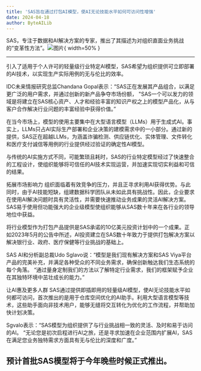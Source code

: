 ```yaml
---
title: 'SAS旨在通过打包AI模型，使AI无论技能水平如何可访问性增强'
date: 2024-04-18
author: ByteAILib
---
```


SAS，专注于数据和AI解决方案的专家，推出了其描述为对组织直面业务挑战的“变革性方法”。![图片](https://www.artificialintelligence-news.com/wp-content/uploads/sites/9/2024/04/possessed-photography-jIBMSMs4_kA-unsplash.jpg){ width=50% }

---


引入了适用于个人许可的轻量级行业特定AI模型，SAS希望为组织提供可立即部署的AI技术，以实现生产实际用例的无与伦比的效率。

IDC未来情报研究总监Chandana Gopal表示：“SAS正在发展其产品组合，以满足更广泛的用户需求，并通过创新的新产品争夺市场份额，
"SAS一个可以发力的领域是将建立在SAS核心资产、人才和经验丰富的知识产权之上的模型产品化，从与客户合作解决行业问题的丰富经验中获得价值。”

在当今市场上，模型的使用主要集中在大型语言模型（LLMs）用于生成式AI。事实上，LLMs只占AI实际生产部署和企业决策的建模需求中的一小部分。通过新的提供，SAS正在超越LLMs，为涵盖诈骗检测、供应链优化、实体管理、文件转化和医疗支付诚信等用例的行业提供经过验证的确定性AI模型。

与传统的AI实施方式不同，可能繁琐且耗时，SAS的行业特定模型经过了快速整合的工程设计，使组织能够将可信任的AI技术实现运营，并加速实现切实利益和可信的结果。

拓展市场影响力
组织面临着有效竞争的压力，并且正寻求利用AI获得优势。与此同时，由于AI技能短缺，组建数据科学团队从未如此具有挑战性。因此，企业要求在使用AI解决问题时具有灵活性，并需要快速推动业务成果的灵活AI解决方案。SAS易于使用但功能强大的企业级模型使组织能够从SAS数十年来在各行业的领导地位中获益。

将行业模型作为打包产品提供是SAS承诺的10亿美元投资计划中的一个成果。正如2023年5月的公告中所述，AI投资建立在SAS数十年致力于提供打包解决方案以解决银行业、政府、医疗保健等行业挑战的基础上。

SAS AI和分析副总裁Udo Sglavo说：“模型是我们现有解决方案和SAS Viya平台产品的完美补充，并满足各种受众的不同业务需求，确保创新触达我们生态系统的每个角落。
“通过量身定制我们的方法以了解特定行业需求，我们的框架赋予企业在其独特环境中茁壮成长的能力。”

让AI惠及更多人群
SAS通过提供即插即用的轻量级AI模型，使AI无论技能水平如何都可访问，首次推出的是用于仓库空间优化的AI助手。利用大型语言模型等技术，这些助手面向非技术用户，能够无缝将交互转化为优化的工作流程，并帮助加快计划决策。

Sgvalo表示：“SAS模型为组织提供了与行业挑战相一致的灵活、及时和易于访问的AI。
“无论您是初次启程进行AI之旅，还是寻求加速在企业范围内扩展AI，SAS在满足您业务独特需求方面具有无与伦比的深度和广度。”

预计首批SAS模型将于今年晚些时候正式推出。
---
